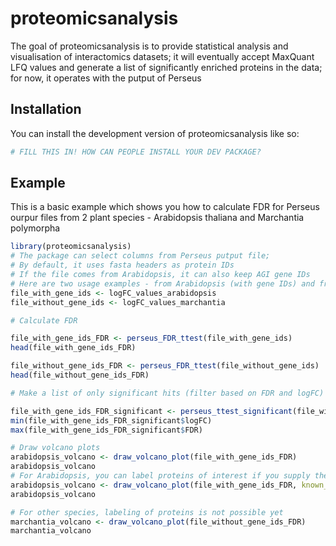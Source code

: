 
# proteomicsanalysis

<!-- badges: start -->
<!-- badges: end -->

The goal of proteomicsanalysis is to provide statistical analysis and visualisation of interactomics datasets; it will eventually accept MaxQuant LFQ values and generate a list of significantly enriched proteins in the data; for now, it operates with the putput of Perseus

## Installation

You can install the development version of proteomicsanalysis like so:

``` r
# FILL THIS IN! HOW CAN PEOPLE INSTALL YOUR DEV PACKAGE?
```

## Example

This is a basic example which shows you how to calculate FDR for Perseus ourpur files from 2 plant species - Arabidopsis thaliana and Marchantia polymorpha

``` r
library(proteomicsanalysis)
# The package can select columns from Perseus putput file; 
# By default, it uses fasta headers as protein IDs 
# If the file comes from Arabidopsis, it can also keep AGI gene IDs 
# Here are two usage examples - from Arabidopsis (with gene IDs) and from Marchantia (another species that has different format of gene IDs, so they are omitted)
file_with_gene_ids <- logFC_values_arabidopsis
file_without_gene_ids <- logFC_values_marchantia

# Calculate FDR 

file_with_gene_ids_FDR <- perseus_FDR_ttest(file_with_gene_ids)
head(file_with_gene_ids_FDR)

file_without_gene_ids_FDR <- perseus_FDR_ttest(file_without_gene_ids)
head(file_without_gene_ids_FDR)

# Make a list of only significant hits (filter based on FDR and logFC)

file_with_gene_ids_FDR_significant <- perseus_ttest_significant(file_with_gene_ids_FDR, logfc_threshold = 1, FDR_threshold = 0.05)
min(file_with_gene_ids_FDR_significant$logFC)
max(file_with_gene_ids_FDR_significant$FDR)

# Draw volcano plots 
arabidopsis_volcano <- draw_volcano_plot(file_with_gene_ids_FDR)
arabidopsis_volcano
# For Arabidopsis, you can label proteins of interest if you supply the dataframe with gene names
arabidopsis_volcano <- draw_volcano_plot(file_with_gene_ids_FDR, known_protein_names = proteins_name_arabidopsis_example)
arabidopsis_volcano

# For other species, labeling of proteins is not possible yet
marchantia_volcano <- draw_volcano_plot(file_without_gene_ids_FDR)
marchantia_volcano

```

